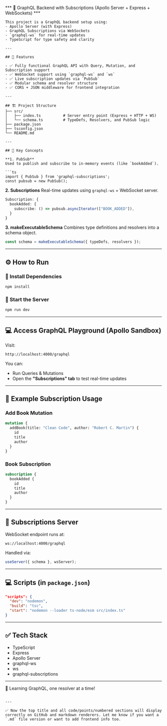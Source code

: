 
*** 📘 GraphQL Backend with Subscriptions (Apollo Server + Express + WebSockets) ***
```
This project is a GraphQL backend setup using:
- Apollo Server (with Express)
- GraphQL Subscriptions via WebSockets
- `graphql-ws` for real-time updates
- TypeScript for type safety and clarity

---

## 🚀 Features

- ✅ Fully functional GraphQL API with Query, Mutation, and Subscription support
- ✅ WebSocket support using `graphql-ws` and `ws`
- ✅ Live subscription updates via `PubSub`
- ✅ Modular schema and resolver structure
- ✅ CORS + JSON middleware for frontend integration

---

## 🏗️ Project Structure
├── src/
│   ├── index.ts          # Server entry point (Express + HTTP + WS)
│   └── schema.ts         # TypeDefs, Resolvers, and PubSub logic
├── package.json
├── tsconfig.json
└── README.md
```
````
---

## 🧠 Key Concepts

**1. PubSub**  
Used to publish and subscribe to in-memory events (like `bookAdded`).

```ts
import { PubSub } from 'graphql-subscriptions';
const pubsub = new PubSub();
````

**2. Subscriptions**
Real-time updates using `graphql-ws` + WebSocket server.

```ts
Subscription: {
  bookAdded: {
    subscribe: () => pubsub.asyncIterator(["BOOK_ADDED"]),
  }
}
```

**3. makeExecutableSchema**
Combines type definitions and resolvers into a schema object.

```ts
const schema = makeExecutableSchema({ typeDefs, resolvers });
```

---

## ⚙️ How to Run

### 🔧 Install Dependencies

```bash
npm install
```

### 🏁 Start the Server

```bash
npm run dev
```

---

## 💻 Access GraphQL Playground (Apollo Sandbox)

Visit:

```
http://localhost:4000/graphql
```

You can:

* Run Queries & Mutations
* Open the **"Subscriptions" tab** to test real-time updates

---

## 🔗 Example Subscription Usage

### Add Book Mutation

```graphql
mutation {
  addBook(title: "Clean Code", author: "Robert C. Martin") {
    id
    title
    author
  }
}
```

### Book Subscription

```graphql
subscription {
  bookAdded {
    id
    title
    author
  }
}
```

---

## 📡 Subscriptions Server

WebSocket endpoint runs at:

```
ws://localhost:4000/graphql
```

Handled via:

```ts
useServer({ schema }, wsServer);
```

---

## 💻 Scripts (in `package.json`)

```json
"scripts": {
  "dev": "nodemon",
  "build": "tsc",
  "start": "nodemon --loader ts-node/esm src/index.ts"
}
```

---

## ✅ Tech Stack

* TypeScript
* Express
* Apollo Server
* graphql-ws
* ws
* graphql-subscriptions

---

🚀 Learning GraphQL, one resolver at a time!

```

---

✅ Now the top title and all code/points/numbered sections will display correctly on GitHub and markdown renderers. Let me know if you want a `.md` file version or want to add frontend info too.
```
